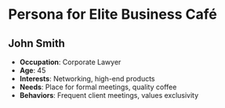 # Persona for Elite Business Café

## John Smith
- **Occupation**: Corporate Lawyer
- **Age**: 45
- **Interests**: Networking, high-end products
- **Needs**: Place for formal meetings, quality coffee
- **Behaviors**: Frequent client meetings, values exclusivity
